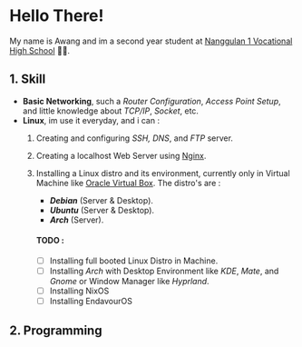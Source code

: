 # Hello There!
My name is Awang and im a second year student at [Nanggulan 1 Vocational High School](https://www.smkn1nanggulan.sch.id/) 👨‍💻.

## 1. Skill
- **Basic Networking**, such a *Router Configuration*, *Access Point Setup*, and little knowledge about *TCP/IP*, *Socket*, etc.
- **Linux**, im use it everyday, and i can : 
  1. Creating and configuring *SSH, DNS*, and *FTP* server.
  2. Creating a localhost Web Server using [Nginx](https://www.nginx.com/).
  3. Installing a Linux distro and its environment, currently only in Virtual Machine like [Oracle Virtual Box](www.virtualbox.org/). The distro's are : 
     - ***Debian*** (Server & Desktop).
     - ***Ubuntu*** (Server & Desktop).
     - ***Arch*** (Server).
    
     #### TODO :
     - [ ] Installing full booted Linux Distro in Machine.
     - [ ] Installing *Arch* with Desktop Environment like *KDE*, *Mate*, and *Gnome* or Window Manager like *Hyprland*.
     - [ ] Installing NixOS
     - [ ] Installing EndavourOS

## 2. Programming
